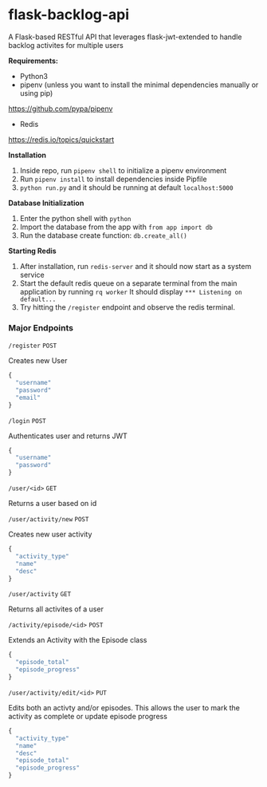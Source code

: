 # flask-backlog-api
A Flask-based RESTful API that leverages flask-jwt-extended to handle backlog activites for multiple users

<b>Requirements:</b>
* Python3
* pipenv (unless you want to install the minimal dependencies manually or using pip)

https://github.com/pypa/pipenv

* Redis

https://redis.io/topics/quickstart

<b>Installation</b>
1. Inside repo, run `pipenv shell` to initialize a pipenv environment
2. Run `pipenv install` to install dependencies inside Pipfile
3. `python run.py` and it should be running at default `localhost:5000`

<b>Database Initialization</b>
1. Enter the python shell with `python`
2. Import the database from the app with `from app import db`
3. Run the database create function: `db.create_all()`

<b>Starting Redis</b>
1. After installation, run `redis-server` and it should now start as a system service
2. Start the default redis queue on a separate terminal from the main application by running `rq worker` 
  It should display `*** Listening on default...`
3. Try hitting the `/register` endpoint and observe the redis terminal.
<h3>Major Endpoints</h3>

`/register`
`POST`

Creates new User

``` js
{
  "username"
  "password"
  "email"
}
```

`/login`
`POST`

Authenticates user and returns JWT

``` js
{
  "username"
  "password"
}
```

`/user/<id>`
`GET`

Returns a user based on id

`/user/activity/new` 
`POST`

Creates new user activity

``` js
{
  "activity_type"
  "name"
  "desc"
}
```

`/user/activity` 
`GET`

Returns all activites of a user

`/activity/episode/<id>`
`POST`

Extends an Activity with the Episode class

``` js
{
  "episode_total"
  "episode_progress"
}
```

`/user/activity/edit/<id>`
`PUT`

Edits both an activty and/or episodes. This allows the user to mark the activity as complete or update episode progress

``` js
{
  "activity_type"
  "name"
  "desc"
  "episode_total"
  "episode_progress"
}
```
